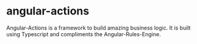 # angular-actions
Angular-Actions is a framework to build amazing business logic. It is built using Typescript and compliments the Angular-Rules-Engine.
